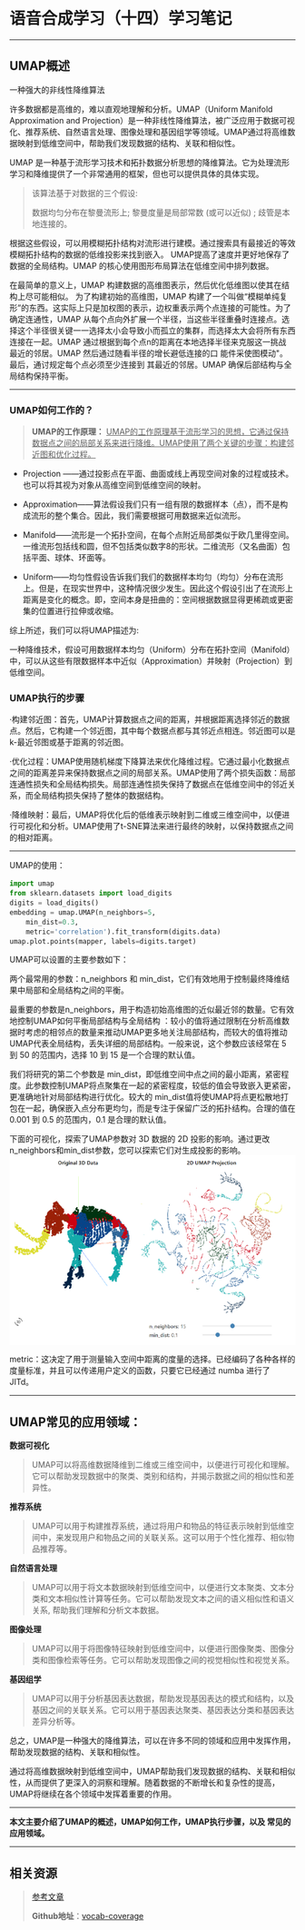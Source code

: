 # 语音合成学习（十四）学习笔记

---
## UMAP概述

一种强大的非线性降维算法

 许多数据都是高维的，难以直观地理解和分析。UMAP（Uniform Manifold Approximation and Projection）是一种非线性降维算法，被广泛应用于数据可视化、推荐系统、自然语言处理、图像处理和基因组学等领域。UMAP通过将高维数据映射到低维空间中，帮助我们发现数据的结构、关联和相似性。

UMAP 是一种基于流形学习技术和拓扑数据分析思想的降维算法。它为处理流形学习和降维提供了一个非常通用的框架，但也可以提供具体的具体实现。

> 该算法基于对数据的三个假设:
>
> 数据均匀分布在黎曼流形上;
> 黎曼度量是局部常数 (或可以近似) ;
> 歧管是本地连接的。

根据这些假设，可以用模糊拓扑结构对流形进行建模。通过搜索具有最接近的等效模糊拓扑结构的数据的低维投影来找到嵌入。
UMAP提高了速度并更好地保存了数据的全局结构。UMAP 的核心使用图形布局算法在低维空间中排列数据。

在最简单的意义上，UMAP 构建数据的高维图表示，然后优化低维图以使其在结构上尽可能相似。
为了构建初始的高维图，UMAP 构建了一个叫做“模糊单纯复形”的东西。这实际上只是加权图的表示，边权重表示两个点连接的可能性。为了确定连通性，UMAP 从每个点向外扩展一个半径，当这些半径重叠时连接点。选择这个半径很关键一一选择太小会导致小而孤立的集群，而选择太大会将所有东西连接在一起。UMAP 通过根据到每个点n的距离在本地选择半径来克服这一挑战 最近的邻居。UMAP 然后通过随看半径的增长避低连接的口 能件采使图模动"。最后，通讨规定每个点必须至少连接到 其最近的邻居。UMAP 确保后部结构与全局结构保持平衡。

---

### UMAP如何工作的？

> **UMAP的工作原理：**
> <u>UMAP的工作原理基于流形学习的思想，它通过保持数据点之间的局部关系来进行降维。UMAP使用了两个关键的步骤：构建邻近图和优化过程。</u>

- Projection ——通过投影点在平面、曲面或线上再现空间对象的过程或技术。也可以将其视为对象从高维空间到低维空间的映射。

- Approximation——算法假设我们只有一组有限的数据样本（点），而不是构成流形的整个集合。因此，我们需要根据可用数据来近似流形。

- Manifold——流形是一个拓扑空间，在每个点附近局部类似于欧几里得空间。一维流形包括线和圆，但不包括类似数字8的形状。二维流形（又名曲面）包括平面、球体、环面等。

- Uniform——均匀性假设告诉我们我们的数据样本均匀（均匀）分布在流形上。但是，在现实世界中，这种情况很少发生。因此这个假设引出了在流形上距离是变化的概念。即，空间本身是扭曲的：空间根据数据显得更稀疏或更密集的位置进行拉伸或收缩。

综上所述，我们可以将UMAP描述为:

一种降维技术，假设可用数据样本均匀（Uniform）分布在拓扑空间（Manifold）中，可以从这些有限数据样本中近似（Approximation）并映射（Projection）到低维空间。



### **UMAP执行的步骤**

·构建邻近图：首先，UMAP计算数据点之间的距离，并根据距离选择邻近的数据点。然后，它构建一个邻近图，其中每个数据点都与其邻近点相连。邻近图可以是k-最近邻图或基于距离的邻近图。

·优化过程：UMAP使用随机梯度下降算法来优化降维过程。它通过最小化数据点之间的距离差异来保持数据点之间的局部关系。UMAP使用了两个损失函数：局部连通性损失和全局结构损失。局部连通性损失保持了数据点在低维空间中的邻近关系，而全局结构损失保持了整体的数据结构。

·降维映射：最后，UMAP将优化后的低维表示映射到二维或三维空间中，以便进行可视化和分析。UMAP使用了t-SNE算法来进行最终的映射，以保持数据点之间的相对距离。



---

UMAP的使用：

```python
import umap
from sklearn.datasets import load_digits
digits = load_digits()
embedding = umap.UMAP(n_neighbors=5,
	min_dist=0.3,
	metric='correlation').fit_transform(digits.data)
umap.plot.points(mapper, labels=digits.target)
```

UMAP可以设置的主要参数如下：

两个最常用的参数：n_neighbors 和 min_dist，它们有效地用于控制最终降维结果中局部和全局结构之间的平衡。

最重要的参数是n_neighbors，用于构造初始高维图的近似最近邻的数量。它有效地控制UMAP如何平衡局部结构与全局结构 ：较小的值将通过限制在分析高维数据时考虑的相邻点的数量来推动UMAP更多地关注局部结构，而较大的值将推动UMAP代表全局结构，丢失详细的局部结构。一般来说，这个参数应该经常在 5 到 50 的范围内，选择 10 到 15 是一个合理的默认值。

我们将研究的第二个参数是 min_dist，即低维空间中点之间的最小距离，紧密程度。此参数控制UMAP将点聚集在一起的紧密程度，较低的值会导致嵌入更紧密，更准确地针对局部结构进行优化。较大的 min_dist值将使UMAP将点更松散地打包在一起，确保嵌入点分布更均匀，而是专注于保留广泛的拓扑结构。合理的值在 0.001 到 0.5 的范围内，0.1 是合理的默认值。

下面的可视化，探索了UMAP参数对 3D 数据的 2D 投影的影响。通过更改 n_neighbors和min_dist参数，您可以探索它们对生成投影的影响。
<img align="center" src="/img/UMAP.png"/>

metric：这决定了用于测量输入空间中距离的度量的选择。已经编码了各种各样的度量标准，并且可以传递用户定义的函数，只要它已经通过 numba 进行了 JITd。

---

##  UMAP常见的应用领域：

**数据可视化**

> UMAP可以将高维数据降维到二维或三维空间中，以便进行可视化和理解。它可以帮助发现数据中的聚类、类别和结构，并揭示数据之间的相似性和差异性。

**推荐系统**

> UMAP可以用于构建推荐系统，通过将用户和物品的特征表示映射到低维空间中，来发现用户和物品之间的关联关系。这可以用于个性化推荐、相似物品推荐等。

**自然语言处理**

> UMAP可以用于将文本数据映射到低维空间中，以便进行文本聚类、文本分类和文本相似性计算等任务。它可以帮助发现文本之间的语义相似性和语义关系, 帮助我们理解和分析文本数据。

**图像处理**

> UMAP可以用于将图像特征映射到低维空间中，以便进行图像聚类、图像分类和图像检索等任务。它可以帮助发现图像之间的视觉相似性和视觉关系。

**基因组学**

> UMAP可以用于分析基因表达数据，帮助发现基因表达的模式和结构，以及基因之间的关联关系。它可以用于基因表达聚类、基因表达分类和基因表达差异分析等。

总之，UMAP是一种强大的降维算法，可以在许多不同的领域和应用中发挥作用，帮助发现数据的结构、关联和相似性。

通过将高维数据映射到低维空间中，UMAP帮助我们发现数据的结构、关联和相似性，从而提供了更深入的洞察和理解。随着数据的不断增长和复杂性的提高，UMAP将继续在各个领域中发挥着重要的作用。

---
**本文主要介绍了UMAP的概述，UMAP如何工作，UMAP执行步骤，以及 常见的应用领域。**

---

## 相关资源

> [参考文章](https://huaweicloud.csdn.net/63807f80dacf622b8df8903c.html?spm=1001.2101.3001.6650.6&utm_medium=distribute.pc_relevant.none-task-blog-2~default~CTRLIST~activity-6-121302082-blog-124400062.235^v38^pc_relevant_anti_t3&depth_1-utm_source=distribute.pc_relevant.none-task-blog-2~default~CTRLIST~activity-6-121302082-blog-124400062.235^v38^pc_relevant_anti_t3&utm_relevant_index=10)
>
> **Github地址**：[vocab-coverage](https://github.com/twang2218/vocab-coverage)

